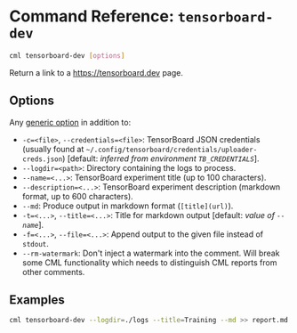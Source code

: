 # Command Reference: `tensorboard-dev`

```bash
cml tensorboard-dev [options]
```

Return a link to a <https://tensorboard.dev> page.

## Options

Any [generic option](/doc/ref) in addition to:

- `-c=<file>`, `--credentials=<file>`: TensorBoard JSON credentials (usually
  found at `~/.config/tensorboard/credentials/uploader-creds.json`) [default:
  *inferred from environment `TB_CREDENTIALS`*].
- `--logdir=<path>`: Directory containing the logs to process.
- `--name=<...>`: TensorBoard experiment title (up to 100 characters).
- `--description=<...>`: TensorBoard experiment description (markdown format, up
  to 600 characters).
- `--md`: Produce output in markdown format (`[title](url)`).
- `-t=<...>`, `--title=<...>`: Title for markdown output [default: *value of
  `--name`*].
- `-f=<...>`, `--file=<...>`: Append output to the given file instead of
  `stdout`.
- `--rm-watermark`: Don't inject a watermark into the comment. Will break some
  CML functionality which needs to distinguish CML reports from other comments.

## Examples

```bash
cml tensorboard-dev --logdir=./logs --title=Training --md >> report.md
```
